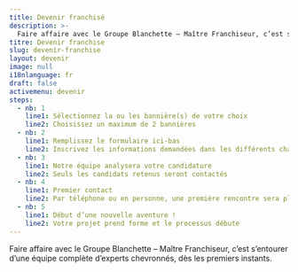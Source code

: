 ```yaml
---
title: Devenir franchisé
description: >-
  Faire affaire avec le Groupe Blanchette – Maître Franchiseur, c’est s’entourer d’une équipe complète d’experts chevronnés, dès les premiers instants.
titre: Devenir franchise
slug: devenir-franchise
layout: devenir
image: null
i18nlanguage: fr
draft: false
activemenu: devenir
steps:
  - nb: 1
    line1: Sélectionnez la ou les bannière(s) de votre choix 
    line2: Choisissez un maximum de 2 bannières
  - nb: 2
    line1: Remplissez le formulaire ici-bas 
    line2: Inscrivez les informations demandées dans les différents champs
  - nb: 3
    line1: Notre équipe analysera votre candidature 
    line2: Seuls les candidats retenus seront contactés 
  - nb: 4
    line1: Premier contact
    line2: Par téléphone ou en personne, une première rencontre sera planifiée
  - nb: 5
    line1: Début d’une nouvelle aventure !
    line2: Votre projet prend forme et le processus débute
---
```

Faire affaire avec le Groupe Blanchette – Maître Franchiseur, c’est s’entourer d’une équipe complète d’experts chevronnés, dès les premiers instants. 